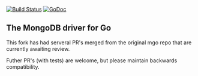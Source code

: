 [![Build Status](https://travis-ci.org/globalsign/mgo.svg?branch=master)](https://travis-ci.org/globalsign/mgo) [![GoDoc](https://godoc.org/github.com/globalsign/mgo?status.svg)](https://godoc.org/github.com/globalsign/mgo)

The MongoDB driver for Go
-------------------------

This fork has had serveral PR's merged from the original mgo repo that are currently awaiting review.

Futher PR's (with tests) are welcome, but please maintain backwards compatibility.